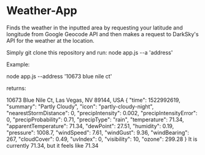 # Weather-App
Finds the weather in the inputted area by requesting your latitude and longitude from Google Geocode API and then makes a request to DarkSky's API for the weather at the location.


Simply git clone this repository and run: node app.js --a 'address'

Example:

node app.js --address '10673 blue nile ct'

returns:

10673 Blue Nile Ct, Las Vegas, NV 89144, USA
{
  "time": 1522992619,
  "summary": "Partly Cloudy",
  "icon": "partly-cloudy-night",
  "nearestStormDistance": 0,
  "precipIntensity": 0.002,
  "precipIntensityError": 0,
  "precipProbability": 0.71,
  "precipType": "rain",
  "temperature": 71.34,
  "apparentTemperature": 71.34,
  "dewPoint": 27.51,
  "humidity": 0.19,
  "pressure": 1008.7,
  "windSpeed": 7.61,
  "windGust": 9.36,
  "windBearing": 267,
  "cloudCover": 0.49,
  "uvIndex": 0,
  "visibility": 10,
  "ozone": 299.28
}
It is currently 71.34, but it feels like 71.34
